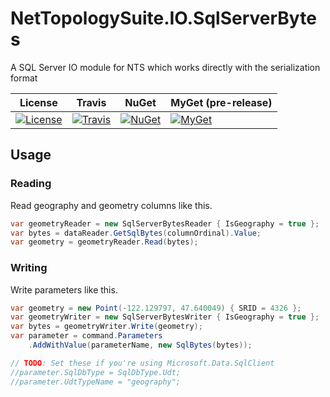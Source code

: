# NetTopologySuite.IO.SqlServerBytes
A SQL Server IO module for NTS which works directly with the serialization format

| License | Travis | NuGet | MyGet (pre-release) |
| ------- | ------ | ----- | ------------------- |
| [![License](https://img.shields.io/github/license/NetTopologySuite/NetTopologySuite.IO.SqlServerBytes.svg)](https://github.com/NetTopologySuite/NetTopologySuite.IO.SqlServerBytes/blob/master/LICENSE) | [![Travis](https://travis-ci.org/NetTopologySuite/NetTopologySuite.IO.SqlServerBytes.svg?branch=master)](https://travis-ci.org/NetTopologySuite/NetTopologySuite.IO.SqlServerBytes) | [![NuGet](https://img.shields.io/nuget/v/NetTopologySuite.IO.SqlServerBytes.svg)](https://www.nuget.org/packages/NetTopologySuite.IO.SqlServerBytes/) | [![MyGet](https://img.shields.io/myget/nettopologysuite/vpre/NetTopologySuite.IO.SqlServerBytes.svg?style=flat)](https://myget.org/feed/nettopologysuite/package/nuget/NetTopologySuite.IO.SqlServerBytes) |

## Usage

### Reading
Read geography and geometry columns like this.

``` csharp
var geometryReader = new SqlServerBytesReader { IsGeography = true };
var bytes = dataReader.GetSqlBytes(columnOrdinal).Value;
var geometry = geometryReader.Read(bytes);
```

### Writing
Write parameters like this.

``` csharp
var geometry = new Point(-122.129797, 47.640049) { SRID = 4326 };
var geometryWriter = new SqlServerBytesWriter { IsGeography = true };
var bytes = geometryWriter.Write(geometry);
var parameter = command.Parameters
    .AddWithValue(parameterName, new SqlBytes(bytes));

// TODO: Set these if you're using Microsoft.Data.SqlClient
//parameter.SqlDbType = SqlDbType.Udt;
//parameter.UdtTypeName = "geography";
```
